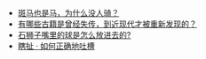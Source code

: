 + [斑马也是马，为什么没人骑？](https://daily.zhihu.com/story/9778050)
+ [有哪些古籍是曾经失传，到近现代才被重新发现的？](https://daily.zhihu.com/story/9778056)
+ [石狮子嘴里的球是怎么放进去的?](https://daily.zhihu.com/story/9778061)
+ [瞎扯 · 如何正确地吐槽](https://daily.zhihu.com/story/9777920)
